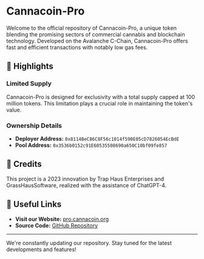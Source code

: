 # Cannacoin-Pro

Welcome to the official repository of Cannacoin-Pro, a unique token blending the promising sectors of commercial cannabis and blockchain technology. Developed on the Avalanche C-Chain, Cannacoin-Pro offers fast and efficient transactions with notably low gas fees.

## 🌟 Highlights

### Limited Supply
Cannacoin-Pro is designed for exclusivity with a total supply capped at 100 million tokens. This limitation plays a crucial role in maintaining the token's value.

### Ownership Details
- **Deployer Address:** `0x8114BeC86C8F56c1014f590E05cD7826054EcBdE`
- **Pool Address:** `0x3536b0152c91E60535508690a650C10bf09fe857`

## 📜 Credits
This project is a 2023 innovation by Trap Haus Enterprises and GrassHausSoftware, realized with the assistance of ChatGPT-4.

## 🔗 Useful Links
- **Visit our Website:** [pro.cannacoin.org](https://pro.cannacoin.org)
- **Source Code:** [GitHub Repository](https://github.com/grasshaussoftware/cannacoinpro-website)

---

We're constantly updating our repository. Stay tuned for the latest developments and features!
